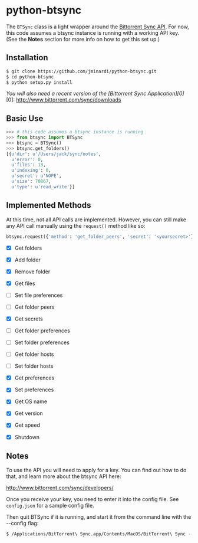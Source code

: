 python-btsync
=============

The `BTSync` class is a light wrapper around the [Bittorrent Sync API][1].
For now, this code assumes a btsync instance is running with a working API key.
(See the **Notes** section for more info on how to get this set up.)

[1]: http://www.bittorrent.com/sync/developers/api

Installation
------------
```bash
$ git clone https://github.com/jminardi/python-btsync.git
$ cd python-btsync
$ python setup.py install
```
_You will also need a recent version of the [Bittorrent Sync Application][0]_
[0]: http://www.bittorrent.com/sync/downloads


Basic Use
---------

```python
>>> # this code assumes a btsync instance is running
>>> from btsync import BTSync
>>> btsync = BTSync()
>>> btsync.get_folders()
[{u'dir': u'/Users/jack/sync/notes',
  u'error': 0,
  u'files': 13,
  u'indexing': 0,
  u'secret': u'NOPE',
  u'size': 70867,
  u'type': u'read_write'}]
```

Implemented Methods
-------------------
At this time, not all API calls are implemented. However, you can still 
make any API call manually using the `request()` method like so:

```python
btsync.request({'method': 'get_folder_peers', 'secret': '<yoursecret>'})
```

* [x] Get folders
* [x] Add folder
* [x] Remove folder
* [x] Get files
* [ ] Set file preferences
* [ ] Get folder peers
* [x] Get secrets
* [ ] Get folder preferences
* [ ] Set folder preferences
* [ ] Get folder hosts
* [ ] Set folder hosts
* [X] Get preferences
* [X] Set preferences
* [X] Get OS name
* [X] Get version
* [X] Get speed
* [X] Shutdown


Notes
-----

To use the API you will need to apply for a key. You can find out
how to do that, and learn more about the btsync API here:

<http://www.bittorrent.com/sync/developers/>
        
Once you receive your key, you need to enter it into the config file.
See `config.json` for a sample config file.

Then quit BTSync if it is running, and start it from the command line with the --config flag:

```bash
$ /Applications/BitTorrent\ Sync.app/Contents/MacOS/BitTorrent\ Sync --config path/to/config.json
```
